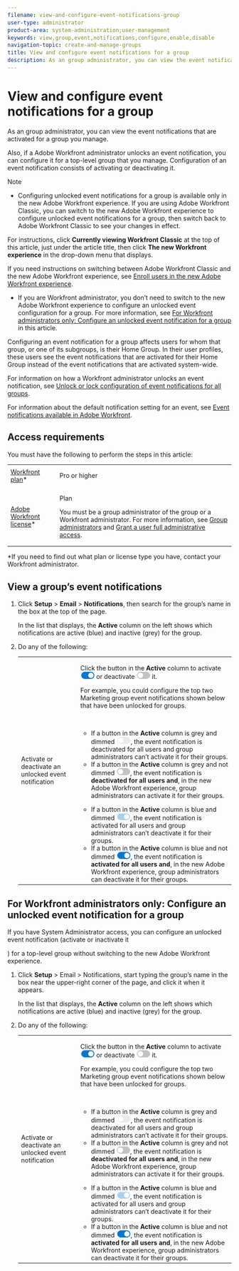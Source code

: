 ```yaml
---
filename: view-and-configure-event-notifications-group
user-type: administrator
product-area: system-administration;user-management
keywords: view,group,event,notifications,configure,enable,disable
navigation-topic: create-and-manage-groups
title: View and configure event notifications for a group
description: As an group administrator, you can view the event notifications that are activated for a group you manage.
---
```


# View and configure event notifications for a group

As an group administrator, you can view the event notifications that are activated for a group you manage.

Also, if a Adobe Workfront administrator unlocks an event notification, you can configure it for a top-level group that you manage. Configuration of an event notification consists of activating or deactivating it.

>[!NOTE]
>
>* Configuring unlocked event notifications for a group is available only in the new Adobe Workfront experience. If you are using Adobe Workfront Classic, you can switch to the new Adobe Workfront experience to configure unlocked event notifications for a group, then switch back to Adobe Workfront Classic to see your changes in effect. 
>
>  For instructions, click **Currently viewing Workfront Classic** at the top of this article, just under the article title, then click **The new Workfront experience** in the drop-down menu that displays.
>
>  If you need instructions on switching between Adobe Workfront Classic and the new Adobe Workfront experience, see [Enroll users in the new Adobe Workfront experience](../../../administration-and-setup/add-users/create-and-manage-users/enroll-users-new-workfront-experience.md).
>
>* If you are Workfront administrator, you don’t need to switch to the new Adobe Workfront experience to configure an unlocked event configuration for a group. For more information, see [For Workfront administrators only: Configure an unlocked event notification for a group](#for) in this article.
>

Configuring an event notification for a group affects users for whom that group, or one of its subgroups, is their Home Group. In their user profiles, these users see the event notifications that are activated for their Home Group instead of the event notifications that are activated system-wide.

For information on how a Workfront administrator unlocks an event notification, see [Unlock or lock configuration of event notifications for all groups](../../../administration-and-setup/manage-workfront/emails/unlock-configuration-of-event-notifications-for-groups.md).

For information about the default notification setting for an event, see [Event notifications available in Adobe Workfront](../../../administration-and-setup/manage-workfront/emails/event-notifications-available-in-wf.md).

## Access requirements

You must have the following to perform the steps in this article:

<table cellspacing="0"> 
 <col> 
 <col> 
 <tbody> 
  <tr> 
   <td role="rowheader"><a href="https://www.workfront.com/plans" target="_blank">Workfront plan</a>*</td> 
   <td> <p>Pro or higher</p> </td> 
  </tr> 
  <tr> 
   <td role="rowheader"><a href="https://one.workfront.com/s/document-item?bundleId=the-new-workfront-experience&amp;topicId=Content%2FAdministration_and_Setup%2FAdd_users%2FAccess_levels_and_object_permissions%2Fwf-licenses.html&amp;_LANG=en" target="_blank">Adobe Workfront license</a>*</td> 
   <td> <p>Plan </p> <p>You must be a group administrator of the group or a Workfront administrator. For more information, see <a href="../../../administration-and-setup/manage-groups/group-roles/group-administrators.md" class="MCXref xref">Group administrators</a> and <a href="../../../administration-and-setup/add-users/configure-and-grant-access/grant-a-user-full-administrative-access.md" class="MCXref xref">Grant a user full administrative access</a>.</p> </td> 
  </tr> 
 </tbody> 
</table>

&#42;If you need to find out what plan or license type you have, contact your Workfront administrator.

## View a group’s event notifications

1. Click **Setup** > **Email** > **Notifications**, then search for the group’s name in the box at the top of the page.

   In the list that displays, the **Active** column on the left shows which notifications are active (blue) and inactive (grey) for the group.

1. Do any of the following:

   <table cellspacing="0"> 
    <col> 
    <col> 
    <tbody> 
     <tr> 
      <td role="rowheader">Activate or deactivate an unlocked event notification</td> 
      <td> <p>Click the button in the <strong>Active</strong> column to activate <img src="assets/email-notification-enabled-unlocked.png"> or deactivate <img src="assets/email-notification-disabled-unlocked.png"> it.</p> <p>For example, you could configure the top two Marketing group event notifications shown below that have been unlocked for groups.</p> <p data-mc-conditions="QuicksilverOrClassic.Classic">&nbsp;</p> 
       <ul> 
        <li>If a button in the <strong>Active</strong> column is grey and dimmed <img src="assets/email-notification-disabled-locked.png">, the event notification is deactivated for all users and group administrators can’t activate it<!--
          <MadCap:conditionalText data-mc-conditions="QuicksilverOrClassic.Draft mode">
            or edit its email subject line
          </MadCap:conditionalText>
         --> for their groups.</li> 
        <li>If a button in the <strong>Active</strong> column is grey and not dimmed <img src="assets/email-notification-disabled-unlocked.png">, the event notification is <strong>deactivated for all users and</strong>, in the new Adobe Workfront experience, group administrators can activate it<!--
          <MadCap:conditionalText data-mc-conditions="QuicksilverOrClassic.Draft mode">
            or edit its email subject line
          </MadCap:conditionalText>
         --> for their groups.</li> 
       </ul> 
       <ul> 
        <li>If a button in the <strong>Active</strong> column is blue and dimmed <img src="assets/email-notification-enabled-locked.png">, the event notification is activated for all users and group administrators can’t deactivate it<!--
          <MadCap:conditionalText data-mc-conditions="QuicksilverOrClassic.Draft mode">
            or edit its email subject line
          </MadCap:conditionalText>
         --> for their groups.</li> 
        <li>If a button in the <strong>Active</strong> column is blue and not dimmed <img src="assets/email-notification-enabled-unlocked.png">, the event notification is <strong>activated for all users and</strong>, in the new Adobe Workfront experience, group administrators can deactivate it<!--
          <MadCap:conditionalText data-mc-conditions="QuicksilverOrClassic.Draft mode">
            or edit its email subject line
          </MadCap:conditionalText>
         --> for their groups.</li> 
       </ul> </td> 
     </tr> <!--
      <tr data-mc-conditions="QuicksilverOrClassic.Draft mode"> 
       <td role="rowheader"><span class="preview">Customize the email subject line of an event notification</span> </td> 
       <td> 
        <ol class="preview"> 
         <li value="1">Click the name of the event notification.</li> 
         <li value="2"> <p>In the <strong>Event Notification</strong> box that displays, in the <strong>Email Subject Line</strong> box, change the text and fields, including custom fields, then click <strong>Update</strong> to save the new subject lines for your emails.</p> <p>Important: The names of the fields added must match the camel case syntax of our database structure. For more information about how our objects and their fields are named in the Workfront database, see the <a href="../../../wf-api/workfront-api.md" class="MCXref xref">Adobe Workfront API</a>.</p> <p>For more information about customizing the email subject line of an event notification, see <a href="../../../administration-and-setup/manage-workfront/emails/custom-email-subjects-event-notification.md" class="MCXref xref">Customize email subjects for event notifications</a>. </p> </li> 
        </ol> </td> 
      </tr>
     --> 
    </tbody> 
   </table>

## For Workfront administrators only: Configure an unlocked event notification for a group

If you have System Administrator access, you can configure an unlocked event notification (activate or inactivate it

<!--
<MadCap:conditionalText data-mc-conditions="QuicksilverOrClassic.Draft mode">
<span class="preview">or customize the email subject line</span>
</MadCap:conditionalText>
-->

) for a top-level group without switching to the new Adobe Workfront experience.

1. Click **Setup** > Email > Notifications, start typing the group’s name in the box near the upper-right corner of the page, and click it when it appears.

   In the list that displays, the **Active** column on the left shows which notifications are active (blue) and inactive (grey) for the group.

1. Do any of the following:

   <table cellspacing="0"> 
    <col> 
    <col> 
    <tbody> 
     <tr> 
      <td role="rowheader">Activate or deactivate an unlocked event notification</td> 
      <td> <p>Click the button in the <strong>Active</strong> column to activate <img src="assets/email-notification-enabled-unlocked.png"> or deactivate <img src="assets/email-notification-disabled-unlocked.png"> it.</p> <p>For example, you could configure the top two Marketing group event notifications shown below that have been unlocked for groups.</p> <p data-mc-conditions="QuicksilverOrClassic.Classic">&nbsp;</p> 
       <ul> 
        <li>If a button in the <strong>Active</strong> column is grey and dimmed <img src="assets/email-notification-disabled-locked.png">, the event notification is deactivated for all users and group administrators can’t activate it<!--
          <MadCap:conditionalText data-mc-conditions="QuicksilverOrClassic.Draft mode">
            or edit its email subject line
          </MadCap:conditionalText>
         --> for their groups.</li> 
        <li>If a button in the <strong>Active</strong> column is grey and not dimmed <img src="assets/email-notification-disabled-unlocked.png">, the event notification is <strong>deactivated for all users and</strong>, in the new Adobe Workfront experience, group administrators can activate it<!--
          <MadCap:conditionalText data-mc-conditions="QuicksilverOrClassic.Draft mode">
            or edit its email subject line
          </MadCap:conditionalText>
         --> for their groups.</li> 
       </ul> 
       <ul> 
        <li>If a button in the <strong>Active</strong> column is blue and dimmed <img src="assets/email-notification-enabled-locked.png">, the event notification is activated for all users and group administrators can’t deactivate it<!--
          <MadCap:conditionalText data-mc-conditions="QuicksilverOrClassic.Draft mode">
            or edit its email subject line
          </MadCap:conditionalText>
         --> for their groups.</li> 
        <li>If a button in the <strong>Active</strong> column is blue and not dimmed <img src="assets/email-notification-enabled-unlocked.png">, the event notification is <strong>activated for all users and</strong>, in the new Adobe Workfront experience, group administrators can deactivate it<!--
          <MadCap:conditionalText data-mc-conditions="QuicksilverOrClassic.Draft mode">
            or edit its email subject line
          </MadCap:conditionalText>
         --> for their groups.</li> 
       </ul> </td> 
     </tr> <!--
      <tr data-mc-conditions="QuicksilverOrClassic.Draft mode"> 
       <td role="rowheader"><span class="preview">Customize the email subject line of an event notification</span> </td> 
       <td> 
        <ol class="preview"> 
         <li value="1">Click the name of the event notification.</li> 
         <li value="2"> <p>In the <strong>Event Notification</strong> box that displays, in the <strong>Email Subject Line</strong> box, change the text and fields, including custom fields, then click <strong>Update</strong> to save the new subject lines for your emails.</p> <p>Important: The names of the fields added must match the camel case syntax of our database structure. For more information about how our objects and their fields are named in the Workfront database, see the <a href="../../../wf-api/workfront-api.md" class="MCXref xref">Adobe Workfront API</a>.</p> <p>For more information about customizing the email subject line of an event notification, see <a href="../../../administration-and-setup/manage-workfront/emails/custom-email-subjects-event-notification.md" class="MCXref xref">Customize email subjects for event notifications</a>. </p> </li> 
        </ol> </td> 
      </tr>
     --> 
    </tbody> 
   </table>

